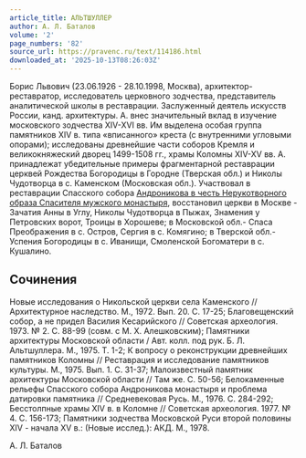 ```yaml
---
article_title: АЛЬТШУЛЛЕР
author: А. Л. Баталов
volume: '2'
page_numbers: '82'
source_url: https://pravenc.ru/text/114186.html
downloaded_at: '2025-10-13T08:26:03Z'
---
```


Борис Львович (23.06.1926 - 28.10.1998, Москва), архитектор-реставратор, исследователь церковного зодчества, представитель аналитической школы в реставрации. Заслуженный деятель искусств России, канд. архитектуры. А. внес значительный вклад в изучение московского зодчества XIV-XVI вв. Им выделена особая группа памятников XIV в. типа «вписанного» креста (с внутренними угловыми опорами); исследованы древнейшие части соборов Кремля и великокняжеский дворец 1499-1508 гг., храмы Коломны XIV-XV вв. А. принадлежат убедительные примеры фрагментарной реставрации церквей Рождества Богородицы в Городне (Тверская обл.) и Николы Чудотворца в с. Каменском (Московская обл.). Участвовал в реставрации Спасского собора [Андроникова в честь Нерукотворного образа Спасителя мужского монастыря](<https://pravenc.ru/text/АНДРОНИКОВ В ЧЕСТЬ НЕРУКОТВОРНОГО ОБРАЗА СПАСИТЕЛЯ МУЖСКОЙ МОНАСТЫРЬ.html>), восстановил церкви в Москве - Зачатия Анны в Углу, Николы Чудотворца в Пыжах, Знамения у Петровских ворот, Троицы в Хорошеве; в Московской обл.- Спаса Преображения в с. Остров, Сергия в с. Комягино; в Тверской обл.- Успения Богородицы в с. Иванищи, Смоленской Богоматери в с. Кушалино.

## Сочинения

Новые исследования о Никольской церкви села Каменского // Архитектурное наследство. М., 1972. Вып. 20. С. 17-25; Благовещенский собор, а не придел Василия Кесарийского // Советская археология. 1973. № 2. С. 88-99 (совм. с М. Х. Алешковским); Памятники архитектуры Московской области / Авт. колл. под рук. Б. Л. Альтшуллера. М., 1975. Т. 1-2; К вопросу о реконструкции древнейших памятников Коломны // Реставрация и исследование памятников культуры. М., 1975. Вып. 1. С. 31-37; Малоизвестный памятник архитектуры Московской области // Там же. С. 50-56; Белокаменные рельефы Спасского собора Андроникова монастыря и проблема датировки памятника // Средневековая Русь. М., 1976. С. 284-292; Бесстолпные храмы XIV в. в Коломне // Советская археология. 1977. № 4. С. 156-173; Памятники зодчества Московской Руси второй половины XIV - начала XV в.: (Новые исслед.): АКД. М., 1978.

А. Л. Баталов

